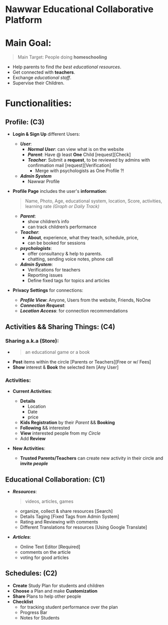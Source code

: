 # Nawwar Educational Collaborative Platform

# Main Goal:
> Main Target: People doing **homeschooling** 
- Help parents to find _the best educational resources_.
- Get connected with **teachers**.
- Exchange _educational staff_.
- Supervise their Children.

# Functionalities:

## Profile: (C3)
- **Login & Sign Up** different Users: 
  - _**User**_:
    - _**Normal User**_: can view what is on the website
    - _**Parent**_: Have @ least **One** Child [request][Check]
    - _**Teacher**_: Submit a **request**, to be reviewed by admins with confirmation mail [request][Verification]
      - Merge with psychologists as One Profile ?!
  - _**Admin System**_
    - Nawwar Profile
  
- **Profile Page** includes the user's **information**:
  > Name, Photo, Age, educational system, location, Score, activities, learning rate _(Graph or Daily Track)_
  - _**Parent**_: 
    - show children’s info 
    - can track children’s performance
  - _**Teacher**_: 
    - **About**, experience, what they teach, schedule, price, 
    - can be booked for sessions
  - _**psychologists**_: 
    - offer consultancy & help to parents.
    - chatting, sending voice notes, phone call
  - _**Admin System**_:
    - Verifications for teachers
    - Reporting issues
    - Define fixed tags for topics and articles
  
- **Privacy Settings** for connections:
  - _**Profile View**_: Anyone, Users from the website, Friends, NoOne
  - _**Connection Request**_:
  - _**Location Access**_: for connection recommendations

## Activities && Sharing Things: (C4)

### Sharing a.k.a (Store):
  - > an educational game or a book
  - **Post** items within the circle [Parents or Teachers][Free or w/ Fees]
  - **Show** interest & **Book** the selected item [Any User]

### Activities:
  - **Current Activities**:
    - **Details**
      - Location
      - Date
      - price
    - **Kids Registration** by their _Parent_ && **Booking**
    - **Following** && interested 
    - **View** interested people from my _Circle_
    - Add **Review** 

  - **New Activities**:
    - **Trusted Parents/Teachers** can create new activity in their circle and **invite _people_**

## Educational Collaboration: (C1)
- _**Resources**_:
  > videos, articles, games
  - organize, collect & share resources [Search]
  - Details Taging [Fixed Tags from Admin System]
  - Rating and Reviewing with comments
  - Different Translations for resources [Using Google Translate]

- _**Articles**_:
  - Online Text Editor [Required]
  - comments on the article
  - voting for good articles


## Schedules: (C2)
- **Create** Study Plan for students and children
- **Choose** a Plan and make **Customization**
- **Share** Plans to help other people
- **Checklist** 
  - for tracking student performance over the plan
  - Progress Bar
  - Notes for Students
  
